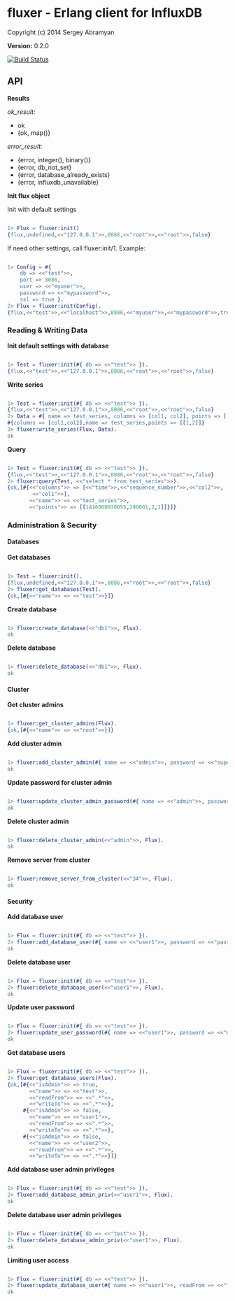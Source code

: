 # fluxer - Erlang client for InfluxDB #

Copyright (c) 2014 Sergey Abramyan

__Version:__ 0.2.0

[![Build Status](https://travis-ci.org/saa/fluxer.svg?branch=master)](http://travis-ci.org/saa/fluxer)

## API

**Results**

*ok_result:*

- ok
- {ok, map()}

*error_result:*

- {error, integer(), binary()}
- {error, db_not_set}
- {error, database_already_exists}
- {error, influxdb_unavailable}

**Init flux object**

Init with default settings

```erlang

1> Flux = fluxer:init()
{flux,undefined,<<"127.0.0.1">>,8086,<<"root">>,<<"root">>,false}
```

If need other settings, call fluxer:init/1. Example:

```erlang

1> Config = #{
    db => <<"test">>,
    port => 8086,
    user => <<"myuser">>,
    password => <<"mypassword">>,
    ssl => true }.
2> Flux = fluxer:init(Config).
{flux,<<"test">>,<<"localhost">>,8086,<<"myuser">>,<<"mypassword">>,true}
```

### Reading & Writing Data

**Init default settings with database**

```erlang

1> Test = fluxer:init(#{ db => <<"test">> }).
{flux,<<"test">>,<<"127.0.0.1">>,8086,<<"root">>,<<"root">>,false}
```

**Write series**

```erlang

1> Test = fluxer:init(#{ db => <<"test">> }).
{flux,<<"test">>,<<"127.0.0.1">>,8086,<<"root">>,<<"root">>,false}
2> Data = #{ name => test_series, columns => [col1, col2], points => [[1, 2]] }.
#{columns => [col1,col2],name => test_series,points => [[1,2]]}
3> fluxer:write_series(Flux, Data).
ok
```

**Query**

```erlang

1> Test = fluxer:init(#{ db => <<"test">> }).
{flux,<<"test">>,<<"127.0.0.1">>,8086,<<"root">>,<<"root">>,false}
2> fluxer:query(Test, <<"select * from test_series">>).
{ok,[#{<<"columns">> => [<<"time">>,<<"sequence_number">>,<<"col2">>,
        <<"col1">>],
       <<"name">> => <<"test_series">>,
       <<"points">> => [[1416060930055,290001,2,1]]}]}
```

### Administration & Security

#### Databases

**Get databases**

```erlang

1> Test = fluxer:init().
{flux,undefined,<<"127.0.0.1">>,8086,<<"root">>,<<"root">>,false}
2> fluxer:get_databases(Test).
{ok,[#{<<"name">> => <<"test">>}]}
```

**Create database**

```erlang

1> fluxer:create_database(<<"db1">>, Flux).
ok
```

**Delete database**

```erlang

1> fluxer:delete_database(<<"db1">>, Flux).
ok
```

#### Cluster

**Get cluster admins**

```erlang

1> fluxer:get_cluster_admins(Flux).
{ok,[#{<<"name">> => <<"root">>}]}
```

**Add cluster admin**

```erlang

1> fluxer:add_cluster_admin(#{ name => <<"admin">>, password => <<"super password">> }, Flux).
ok
```

**Update password for cluster admin**

```erlang

1> fluxer:update_cluster_admin_password(#{ name => <<"admin">>, password => <<"new password">> }, Flux).
ok
```

**Delete cluster admin**

```erlang

1> fluxer:delete_cluster_admin(<<"admin">>, Flux).
ok
```

**Remove server from cluster**

```erlang

1> fluxer:remove_server_from_cluster(<<"34">>, Flux).
ok
```

#### Security

**Add database user**

```erlang

1> Flux = fluxer:init(#{ db => <<"test">> }).
2> fluxer:add_database_user(#{ name => <<"user1">>, password => <<"password1">> }, Flux).
ok
```

**Delete database user**

```erlang

1> Flux = fluxer:init(#{ db => <<"test">> }).
2> fluxer:delete_database_user(<<"user1">>, Flux).
ok
```

**Update user password**

```erlang

1> Flux = fluxer:init(#{ db => <<"test">> }).
2> fluxer:update_user_password(#{ name => <<"user1">>, password => <<"new password1">> }, Flux).
ok
```

**Get database users**

```erlang

1> Flux = fluxer:init(#{ db => <<"test">> }).
2> fluxer:get_database_users(Flux).
{ok,[#{<<"isAdmin">> => true,
       <<"name">> => <<"test">>,
       <<"readFrom">> => <<".*">>,
       <<"writeTo">> => <<".*">>},
     #{<<"isAdmin">> => false,
       <<"name">> => <<"user1">>,
       <<"readFrom">> => <<".*">>,
       <<"writeTo">> => <<".*">>},
     #{<<"isAdmin">> => false,
       <<"name">> => <<"user2">>,
       <<"readFrom">> => <<".*">>,
       <<"writeTo">> => <<".*">>}]}
```

**Add database user admin privileges**

```erlang

1> Flux = fluxer:init(#{ db => <<"test">> }).
2> fluxer:add_database_admin_priv(<<"user1">>, Flux).
ok
```

**Delete database user admin privileges**

```erlang

1> Flux = fluxer:init(#{ db => <<"test">> }).
2> fluxer:delete_database_admin_priv(<<"user1">>, Flux).
ok
```

**Limiting user access**

```erlang

1> Flux = fluxer:init(#{ db => <<"test">> }).
2> fluxer:update_database_user(#{ name => <<"user1">>, readFrom => <<"^$">>, writeTo => <<".*">> }, Flux).
ok
```
